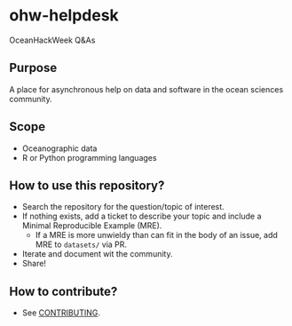 # ohw-helpdesk
OceanHackWeek Q&amp;As

## Purpose
A place for asynchronous help on data and software in the ocean sciences community. 

## Scope
* Oceanographic data
* R or Python programming languages


## How to use this repository?
* Search the repository for the question/topic of interest.
* If nothing exists, add a ticket to describe your topic and include a Minimal Reproducible Example (MRE).
  * If a MRE is more unwieldy than can fit in the body of an issue, add MRE to `datasets/` via PR.
* Iterate and document wit the community.
* Share!

## How to contribute?
* See [CONTRIBUTING](https://github.com/oceanhackweek/ohw-helpdesk/blob/main/CONTRIBUTING.md).
